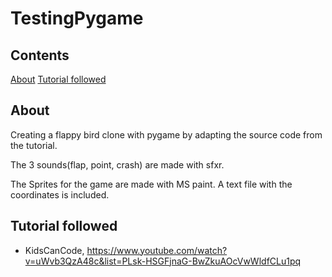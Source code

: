# TestingPygame

## Contents
[About](#about)
[Tutorial followed](#tutorial-followed)

## About
Creating a flappy bird clone with pygame by adapting the source code from the tutorial.

The 3 sounds(flap, point, crash) are made with sfxr. 

The Sprites for the game are made with MS paint. A text file with the coordinates is included.

## Tutorial followed
- KidsCanCode, https://www.youtube.com/watch?v=uWvb3QzA48c&list=PLsk-HSGFjnaG-BwZkuAOcVwWldfCLu1pq
